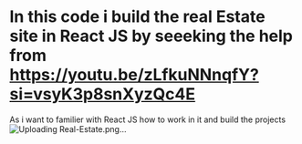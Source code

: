 # In this code i build the real Estate site in React JS by seeeking the help from https://youtu.be/zLfkuNNnqfY?si=vsyK3p8snXyzQc4E  
As i want to familier with React JS how to work in it and build the projects 
![Uploading Real-Estate.png…]()
